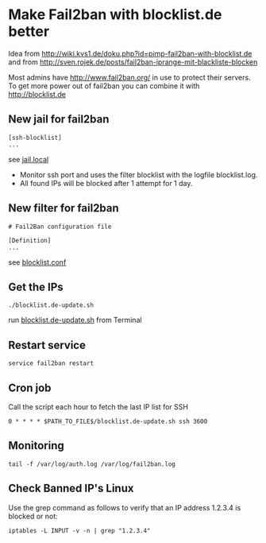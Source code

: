 # Make Fail2ban with blocklist.de better
Idea from http://wiki.kvs1.de/doku.php?id=pimp-fail2ban-with-blocklist.de
and from http://sven.rojek.de/posts/fail2ban-iprange-mit-blackliste-blocken

Most admins have http://www.fail2ban.org/ in use to protect their servers.
To get more power out of fail2ban you can combine it with http://blocklist.de

## New jail for fail2ban
```
[ssh-blocklist]
...
```
see [jail.local](jail.local)
* Monitor ssh port and uses the filter blocklist with the logfile blocklist.log.
* All found IPs will be blocked after 1 attempt for 1 day.


## New filter for fail2ban
```
# Fail2Ban configuration file
 
[Definition]
...
```
see [blocklist.conf](blocklist.conf)

## Get the IPs
```
./blocklist.de-update.sh
```
run [blocklist.de-update.sh](blocklist.de-update.sh) from Terminal

## Restart service
```
service fail2ban restart
```

## Cron job
Call the script each hour to fetch the last IP list for SSH
```
0 * * * * $PATH_TO_FILE$/blocklist.de-update.sh ssh 3600
```

## Monitoring
```
tail -f /var/log/auth.log /var/log/fail2ban.log
```

## Check Banned IP's Linux
Use the grep command as follows to verify that an IP address 1.2.3.4 is blocked or not:
```
iptables -L INPUT -v -n | grep "1.2.3.4"
```
